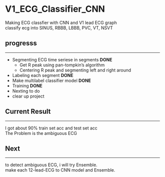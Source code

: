 # V1_ECG_Classifier_CNN
Making ECG classfier with CNN and V1 lead ECG graph  
classify ecg into SINUS, RBBB, LBBB, PVC, VT, NSVT
## progresss
---
- Segmenting ECG time seriese in segments  **DONE**
    - Get R peak using pan-tompkin’s algorithm
    - Centering R peak and segmenting left and right around
- Labeling each segment **DONE**
- Make multilabel classifier model **DONE**
- Training **DONE**
- Nexting to do
- clear up project

## Current Result
---
I got about 90% train set acc and test set acc  
The Problem is the ambiguous ECG
## Next
---
to detect ambiguous ECG, i will try Ensemble.  
make each 12-lead-ECG to CNN model and Ensemble.